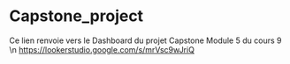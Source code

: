 # Capstone_project
Ce lien renvoie vers le Dashboard du projet Capstone Module 5 du cours 9
\n
https://lookerstudio.google.com/s/mrVsc9wJriQ
